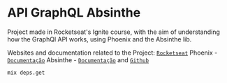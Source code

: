 # API GraphQL Absinthe

Project made in Rocketseat's Ignite course, with the aim of understanding how the GraphQl API works, using Phoenix and the Absinthe lib.

Websites and documentation related to the Project:
[`Rocketseat`](https://rocketseat.com.br/)
Phoenix - [`Documentação`](https://www.phoenixframework.org)
Absinthe - [`Documentação`](https://github.com/absinthe-graphql/absinthe) and [`Github`](https://github.com/absinthe-graphql/absinthe)

`mix deps.get`